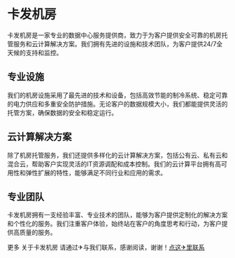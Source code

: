 # 卡发机房

卡发机房是一家专业的数据中心服务提供商，致力于为客户提供安全可靠的机房托管服务和云计算解决方案。我们拥有先进的设施和技术团队，为客户提供24/7全天候的支持和监控。

## 专业设施

我们的机房设施采用了最先进的技术和设备，包括高效节能的制冷系统、稳定可靠的电力供应和多重安全防护措施。无论客户的数据规模大小，我们都能提供灵活的托管方案，确保数据的安全和稳定运行。

## 云计算解决方案

除了机房托管服务，我们还提供多样化的云计算解决方案，包括公有云、私有云和混合云，帮助客户实现灵活的IT资源调配和成本控制。我们的云计算平台拥有高可用性和弹性扩展的特性，能够满足不同行业和应用的需求。

## 专业团队

卡发机房拥有一支经验丰富、专业技术的团队，能够为客户提供定制化的解决方案和个性化的服务。我们注重客户体验，始终站在客户的角度思考和行动，为客户提供高质量的服务。

更多 关于卡发机房 请通过✈与我们联系，感谢阅读，谢谢！[点这✈里联系](https://d.k02.cc)